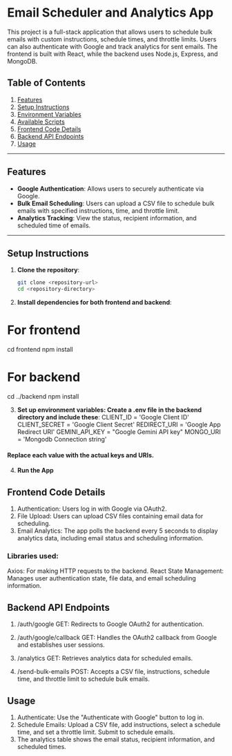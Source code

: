 # Email Scheduler and Analytics App

This project is a full-stack application that allows users to schedule bulk emails with custom instructions, schedule times, and throttle limits. Users can also authenticate with Google and track analytics for sent emails. The frontend is built with React, while the backend uses Node.js, Express, and MongoDB.

## Table of Contents

1. [Features](#features)
2. [Setup Instructions](#setup-instructions)
3. [Environment Variables](#environment-variables)
4. [Available Scripts](#available-scripts)
5. [Frontend Code Details](#frontend-code-details)
6. [Backend API Endpoints](#backend-api-endpoints)
7. [Usage](#usage)

---

## Features

- **Google Authentication**: Allows users to securely authenticate via Google.
- **Bulk Email Scheduling**: Users can upload a CSV file to schedule bulk emails with specified instructions, time, and throttle limit.
- **Analytics Tracking**: View the status, recipient information, and scheduled time of emails.

---

## Setup Instructions

1. **Clone the repository**:
   ```bash
   git clone <repository-url>
   cd <repository-directory>

2. **Install dependencies for both frontend and backend**:
# For frontend
cd frontend
npm install

# For backend
cd ../backend
npm install

3. **Set up environment variables: Create a .env file in the backend directory and include these**:
CLIENT_ID = 'Google Client ID'
CLIENT_SECRET = 'Google Client Secret'
REDIRECT_URI = 'Google App Redirect URI'
GEMINI_API_KEY = "Google Gemini API key"
MONGO_URI = 'Mongodb Connection string'
#### Replace each value with the actual keys and URIs.

4. **Run the App**




## Frontend Code Details
1. Authentication: Users log in with Google via OAuth2.
2. File Upload: Users can upload CSV files containing email data for scheduling.
3. Email Analytics: The app polls the backend every 5 seconds to display analytics data, including email status and scheduling information.

### Libraries used:
Axios: For making HTTP requests to the backend.
React State Management: Manages user authentication state, file data, and email scheduling information.

## Backend API Endpoints
1. /auth/google
GET: Redirects to Google OAuth2 for authentication.

2. /auth/google/callback
GET: Handles the OAuth2 callback from Google and establishes user sessions.

3. /analytics
GET: Retrieves analytics data for scheduled emails.

4. /send-bulk-emails
POST: Accepts a CSV file, instructions, schedule time, and throttle limit to schedule bulk emails.

## Usage
1. Authenticate: Use the "Authenticate with Google" button to log in.
2. Schedule Emails: Upload a CSV file, add instructions, select a schedule time, and set a throttle limit. Submit to schedule emails.
3. The analytics table shows the email status, recipient information, and scheduled times.